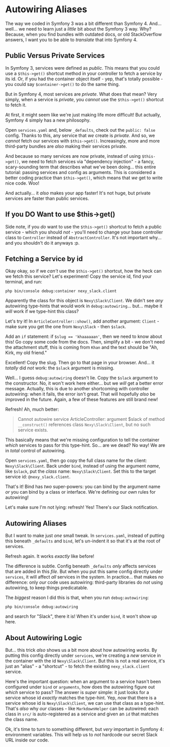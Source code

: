 # Autowiring Aliases

The way we coded in Symfony 3 was a bit different than Symfony 4. And... well... we
need to learn just a *little* bit about the Symfony 3 way. Why? Because, when you
find bundles with outdated docs, or old StackOverflow answers, I want you to be able
to *translate* that into Symfony 4.

## Public Versus Private Services

In Symfony 3, services were defined as *public*. This means that you could use a
`$this->get()` shortcut method in your controller to fetch a service by its id.
Or, if you had the container object itself - yep, that's totally possible - you
could say `$container->get()` to do the same thing.

But in Symfony 4, most services are *private*. What does that mean? Very simply,
when a service is *private*, you *cannot* use the `$this->get()` shortcut to fetch
it.

At first, it might seem like we're just making life more difficult! But actually,
Symfony 4 simply has a new philosophy.

Open `services.yaml` and, below `_defaults`, check out the `public: false` config.
Thanks to this, any service that *we* create is *private*. And so, we *cannot* fetch
our services with `$this->get()`. Increasingly, more and more third-party bundles
are *also* making their services private.

And because so many services are now private, instead of using `$this->get()`, we
need to fetch services via "dependency injection" - a fancy, scary-sounding term
that describes what we've been doing... this entire tutorial: passing services and
config as arguments. This is considered a better coding practice than `$this->get()`,
which means that *we* get to write nice code. Woo!

And actually... it *also* makes your app faster! It's not huge, but private services
are faster than public services.

## If you DO Want to use $this->get()

Side note, if you *do* want to use the `$this->get()` shortcut to fetch a public
service - which you should *not* - you'll need to change your base controller class
to `Controller` instead of `AbstractController`. It's not important why... and you
shouldn't do it anyways :p.

## Fetching a Service by id

Okay okay, so if we *can't* use the `$this->get()` shortcut, how the heck can we
fetch this service? Let's experiment! Copy the service id, find your terminal, and
run:

```terminal
php bin/console debug:container nexy_slack.client
```

Apparently the class for this object is `Nexy\Slack\Client`. We didn't see *any*
autowiring type-hints that would work in `debug:autowiring`... but... maybe it *will*
work if we type-hint this class?

Let's try it! In `ArticleController::show()`, add another argument: `Client` - make
sure you get the one from `Nexy\Slack` -  then `$slack`.

Add an `if` statement: if `$slug == 'khaaaaaan'`, then we need to know about this!
Go copy some code from the docs. Then, simplify a bit - we don't need the attachment
stuff, this is coming from `Khan` and the text should be "Ah, Kirk, my old friend."

Excellent! Copy the slug. Then go to that page in your browser. And... it *totally*
did *not* work: the `$slack` argument is missing.

Well... I guess `debug:autowiring` doesn't lie. Copy the `$slack` argument to the
constructor. No, it won't work here either... but we *will* get a better error message.
Actually, this is due to another shortcoming with controller autowiring: when it fails,
the error isn't great. That will hopefully *also* be improved in the future. Again,
a few of these features are still brand new!

Refresh! Ah, much better:

> Cannot autowire service ArticleController: argument $slack of method `__construct()`
> references class `Nexy\Slack\Client`, but no such service exists.

This basically means that we're missing configuration to tell the container *which*
services to pass for this type-hint. So... are we dead? No way! We are in *total*
control of autowiring.

Open `services.yaml`, then go copy the full class name for the client:
`Nexy\Slack\Client`. Back under `bind`, instead of using the argument *name*,
like `$slack`, put the *class* name: `Nexy\Slack\Client`. Set this to the target
service id: `@nexy_slack.client`.

That's it! Bind has *two* super-powers: you can bind by the argument name *or* you
can bind by a class or interface. We're defining our *own* rules for autowiring!

Let's make sure I'm not lying: refresh! Yes! There's our Slack notification.

## Autowiring Aliases

But I want to make just *one* small tweak. In `services.yaml`, instead of putting
this beneath `_defaults` and `bind`, let's un-indent it so that it's at the root
of services.

Refresh again. It works *exactly* like before!

The difference is subtle. Config beneath `_defaults` *only* affects services that
are added in this *file*. But when you put this same config directly under `services`,
it will affect *all* services in the system. In practice... that makes *no* difference:
only *our* code uses autowiring: third-party libraries do *not* using autowiring,
to keep things predicatable.

The *biggest* reason I did this is that, when you run `debug:autowiring`:

```terminal-silent
php bin/console debug:autowiring
```

and search for "Slack", there it is! When it's under `bind`, it won't show up here.

## About Autowiring Logic

But... this trick *also* shows us a bit more about how autowiring *works*. By
putting this config directly under `services`, we're creating a *new* service
in the container with the id `Nexy\Slack\Client`. But this is not a real service,
it's just an "alias" - a "shortcut" - to fetch the existing `nexy_slack.client`
service.

Here's the important question: when an argument to a service hasn't been configured
under `bind` or `arguments`, how does the autowiring figure out *which* service to
pass? The answer is *super* simple: it just looks for a service whose id *exactly*
matches the type-hint. Yep, *now* that there is a service whose id is `Nexy\Slack\Client`,
we can use that class as a type-hint. That's *also* why *our* classes - like
`MarkdownHelper` can be autowired: each class in `src/` is auto-registered as a
service and given an `id` that matches the class name.

Ok, it's time to turn to something different, but *very* important in Symfony 4:
environment variables. This will help us to *not* hardcode our secret Slack URL
inside our code.
